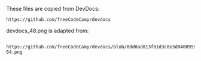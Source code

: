 These files are copied from DevDocs:

    https://github.com/freeCodeCamp/devdocs

devdocs_48.png is adapted from:

     https://github.com/freeCodeCamp/devdocs/blob/0dd0ad813f81d3c8e3d040095992e61b7398be96/public/images/icon-64.png
